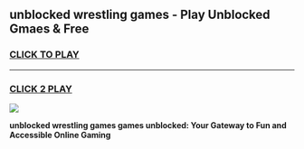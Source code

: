 
## unblocked wrestling games - Play Unblocked Gmaes & Free
<h3>
<a href="https://news.freeplayer.one?title=unblocked_wrestling_games&ref=16F">CLICK TO PLAY</a></h3>
<hr>

<h3>
<a href="https://news.freeplayer.one?title=unblocked_wrestling_games&ref=16F">CLICK 2 PLAY</a>
  
</h3>

<a href="https://news.freeplayer.one?title=unblocked_wrestling_games&ref=16F/"><img src="https://clearcache.store/games.png"></a>


**unblocked wrestling games games unblocked: Your Gateway to Fun and Accessible Online Gaming**
